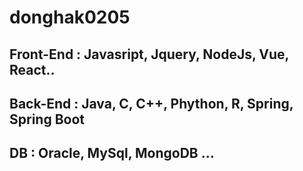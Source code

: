 # donghak0205

## Front-End : Javasript, Jquery, NodeJs, Vue, React..
## Back-End : Java, C, C++, Phython, R, Spring, Spring Boot 
## DB : Oracle, MySql, MongoDB ...
